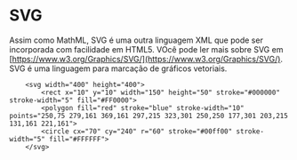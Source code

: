 # SVG

Assim como MathML, SVG é uma outra linguagem XML que pode ser incorporada com facilidade em HTML5. VOcê pode ler mais sobre SVG em [https://www.w3.org/Graphics/SVG/](https://www.w3.org/Graphics/SVG/). SVG é uma linguagem para marcação de gráficos vetoriais.

```
    <svg width="400" height="400">
        <rect x="10" y="10" width="150" height="50" stroke="#000000" stroke-width="5" fill="#FF0000">
        <polygon fill="red" stroke="blue" stroke-width="10" points="250,75 279,161 369,161 297,215 323,301 250,250 177,301 203,215 131,161 221,161">
        <circle cx="70" cy="240" r="60" stroke="#00ff00" stroke-width="5" fill="#FFFFFF">
    </svg>
```